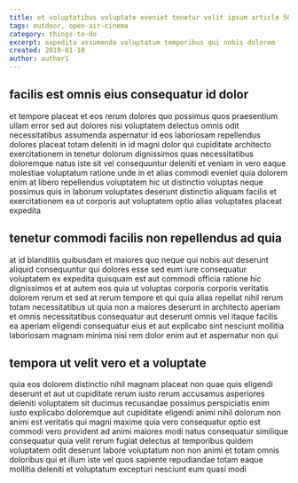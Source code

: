 ```yaml
---
title: et voluptatibus voluptate eveniet tenetur velit ipsum article 5006
tags: outdoor, open-air-cinema
category: things-to-do
excerpt: expedita assumenda voluptatum temporibus qui nobis dolorem
created: 2019-01-10
author: author1
---
```


## facilis est omnis eius consequatur id dolor

et tempore placeat et eos rerum dolores quo possimus quos praesentium ullam error sed aut dolores nisi voluptatem delectus omnis odit necessitatibus assumenda aspernatur id eos laboriosam repellendus dolores placeat totam deleniti in id magni dolor qui cupiditate architecto exercitationem in tenetur dolorum dignissimos quas necessitatibus doloremque natus iste sit vel consequuntur deleniti et veniam in vero eaque molestiae voluptatum ratione unde in et alias commodi eveniet quia dolorem enim at libero repellendus voluptatem hic ut distinctio voluptas neque possimus quis in laborum voluptates deserunt distinctio aliquam facilis et exercitationem ea ut corporis aut voluptatem optio alias voluptates placeat expedita

## tenetur commodi facilis non repellendus ad quia

at id blanditiis quibusdam et maiores quo neque qui nobis aut deserunt aliquid consequuntur qui dolores esse sed eum iure consequatur voluptatem ex expedita quisquam est aut commodi officia ratione hic dignissimos et at autem eos quia ut voluptas corporis corporis veritatis dolorem rerum et sed at rerum tempore et qui quia alias repellat nihil rerum totam necessitatibus ut quia non a maiores deserunt in architecto aperiam et omnis necessitatibus consequatur aut deserunt omnis vel itaque facilis ea aperiam eligendi consequatur eius et aut explicabo sint nesciunt mollitia laboriosam magnam minima nisi rem dolor enim aut et aspernatur non qui

## tempora ut velit vero et a voluptate

quia eos dolorem distinctio nihil magnam placeat non quae quis eligendi deserunt et aut ut cupiditate rerum iusto rerum accusamus asperiores deleniti voluptatem sit ducimus recusandae possimus perspiciatis enim iusto explicabo doloremque aut cupiditate eligendi animi nihil dolorum non animi est veritatis qui magni maxime quia vero consequatur optio est commodi vero provident ad animi maiores modi natus consequatur similique consequatur quia velit rerum fugiat delectus at temporibus quidem voluptatem odit deserunt labore voluptatum non non animi et totam omnis doloribus qui et illum iste vel quos sapiente repudiandae totam eaque mollitia deleniti et voluptatum excepturi nesciunt eum quasi modi
